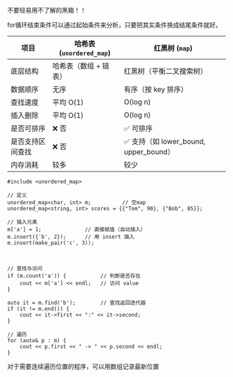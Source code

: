 不要轻易用不了解的黑箱！！

for循环结束条件可以通过起始条件来分析，只要把其实条件换成结尾条件就好。



| 项目       | 哈希表 (`unordered_map`) | 红黑树 (`map`)                      |
| -------- | --------------------- | -------------------------------- |
| 底层结构     | 哈希表（数组 + 链表）          | 红黑树（平衡二叉搜索树）                     |
| 数据顺序     | 无序                    | 有序（按 key 排序）                     |
| 查找速度     | 平均 O(1)               | O(log n)                         |
| 插入删除     | 平均 O(1)               | O(log n)                         |
| 是否可排序    | ❌ 否                   | ✅ 可排序                            |
| 是否支持区间查找 | ❌ 否                   | ✅ 支持（如 lower_bound, upper_bound） |
| 内存消耗     | 较多                    | 较少                               |

```
#include <unordered_map>

// 定义
unordered_map<char, int> m;          // 空map
unordered_map<string, int> scores = {{"Tom", 90}, {"Bob", 85}};

// 插入元素
m['a'] = 1;              // 直接赋值（自动插入）
m.insert({'b', 2});      // 用 insert 插入
m.insert(make_pair('c', 3));



// 查找与访问
if (m.count('a')) {           // 判断是否存在
    cout << m['a'] << endl;   // 访问 value
}

auto it = m.find('b');        // 查找返回迭代器
if (it != m.end()) {
    cout << it->first << ":" << it->second;
}

// 遍历
for (auto& p : m) {
    cout << p.first << " -> " << p.second << endl;
}
```

对于需要连续遍历位置的程序，可以用数组记录最新位置